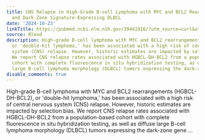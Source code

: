 ```yaml
---
title: CNS Relapse in High-Grade B-cell Lymphoma with MYC and BCL2 Rearrangements
  and Dark-Zone Signature-Expressing DLBCL
date: '2024-10-23'
linkTitle: https://pubmed.ncbi.nlm.nih.gov/39441916/?utm_source=curl&utm_medium=rss&utm_campaign=journals&utm_content=7603509&fc=None&ff=20241023205824&v=2.18.0.post9+e462414
source: Blood
description: High-grade B-cell lymphoma with MYC and BCL2 rearrangements (HGBCL-DH-BCL2),
  or 'double-hit lymphoma,' has been associated with a high risk of central nervous
  system (CNS) relapse. However, historic estimates are impacted by selection bias.
  We report CNS relapse rates associated with HGBCL-DH-BCL2 from a population-based
  cohort with complete fluorescence in situ hybridization testing, as well as diffuse
  large B-cell lymphoma morphology (DLBCL) tumors expressing the dark-zone gene ...
disable_comments: true
---
```

High-grade B-cell lymphoma with MYC and BCL2 rearrangements (HGBCL-DH-BCL2), or 'double-hit lymphoma,' has been associated with a high risk of central nervous system (CNS) relapse. However, historic estimates are impacted by selection bias. We report CNS relapse rates associated with HGBCL-DH-BCL2 from a population-based cohort with complete fluorescence in situ hybridization testing, as well as diffuse large B-cell lymphoma morphology (DLBCL) tumors expressing the dark-zone gene ...